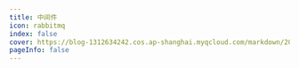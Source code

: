 ```yaml
---
title: 中间件
icon: rabbitmq
index: false
cover: https://blog-1312634242.cos.ap-shanghai.myqcloud.com/markdown/202305122sdf05406.jpg
pageInfo: false
---
```

